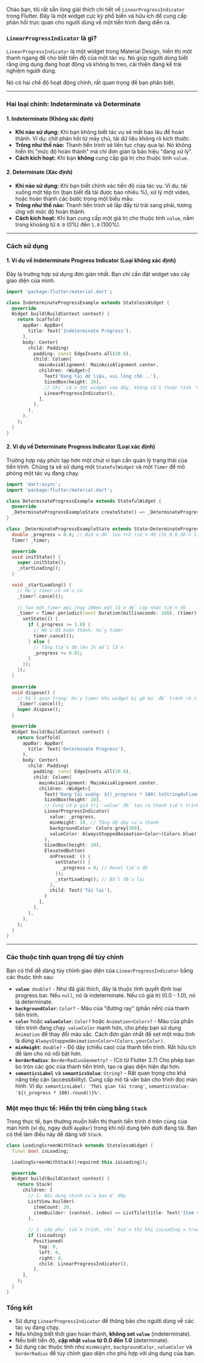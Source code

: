 Chào bạn, tôi rất sẵn lòng giải thích chi tiết về `LinearProgressIndicator` trong Flutter. Đây là một widget cực kỳ phổ biến và hữu ích để cung cấp phản hồi trực quan cho người dùng về một tiến trình đang diễn ra.

### `LinearProgressIndicator` là gì?

`LinearProgressIndicator` là một widget trong Material Design, hiển thị một thanh ngang để cho biết tiến độ của một tác vụ. Nó giúp người dùng biết rằng ứng dụng đang hoạt động và không bị treo, cải thiện đáng kể trải nghiệm người dùng.

Nó có hai chế độ hoạt động chính, rất quan trọng để bạn phân biệt.

---

### Hai loại chính: Indeterminate và Determinate

#### 1. Indeterminate (Không xác định)
*   **Khi nào sử dụng:** Khi bạn không biết tác vụ sẽ mất bao lâu để hoàn thành. Ví dụ: chờ phản hồi từ máy chủ, tải dữ liệu không rõ kích thước.
*   **Trông như thế nào:** Thanh tiến trình sẽ liên tục chạy qua lại. Nó không hiển thị "mức độ hoàn thành" mà chỉ đơn giản là báo hiệu "đang xử lý".
*   **Cách kích hoạt:** Khi bạn **không** cung cấp giá trị cho thuộc tính `value`.

#### 2. Determinate (Xác định)
*   **Khi nào sử dụng:** Khi bạn biết chính xác tiến độ của tác vụ. Ví dụ: tải xuống một tệp tin (bạn biết đã tải được bao nhiêu %), xử lý một video, hoặc hoàn thành các bước trong một biểu mẫu.
*   **Trông như thế nào:** Thanh tiến trình sẽ lấp đầy từ trái sang phải, tương ứng với mức độ hoàn thành.
*   **Cách kích hoạt:** Khi bạn cung cấp một giá trị cho thuộc tính `value`, nằm trong khoảng từ `0.0` (0%) đến `1.0` (100%).

---

### Cách sử dụng

#### 1. Ví dụ về Indeterminate Progress Indicator (Loại không xác định)

Đây là trường hợp sử dụng đơn giản nhất. Bạn chỉ cần đặt widget vào cây giao diện của mình.

```dart
import 'package:flutter/material.dart';

class IndeterminateProgressExample extends StatelessWidget {
  @override
  Widget build(BuildContext context) {
    return Scaffold(
      appBar: AppBar(
        title: Text('Indeterminate Progress'),
      ),
      body: Center(
        child: Padding(
          padding: const EdgeInsets.all(20.0),
          child: Column(
            mainAxisAlignment: MainAxisAlignment.center,
            children: <Widget>[
              Text('Đang tải dữ liệu, vui lòng chờ...'),
              SizedBox(height: 20),
              // Chỉ cần đặt widget vào đây, không cần thuộc tính 'value'
              LinearProgressIndicator(), 
            ],
          ),
        ),
      ),
    );
  }
}
```

#### 2. Ví dụ về Determinate Progress Indicator (Loại xác định)

Trường hợp này phức tạp hơn một chút vì bạn cần quản lý trạng thái của tiến trình. Chúng ta sẽ sử dụng một `StatefulWidget` và một `Timer` để mô phỏng một tác vụ đang chạy.

```dart
import 'dart:async';
import 'package:flutter/material.dart';

class DeterminateProgressExample extends StatefulWidget {
  @override
  _DeterminateProgressExampleState createState() => _DeterminateProgressExampleState();
}

class _DeterminateProgressExampleState extends State<DeterminateProgressExample> {
  double _progress = 0.0; // Biến để lưu trữ tiến độ (từ 0.0 đến 1.0)
  Timer? _timer;

  @override
  void initState() {
    super.initState();
    _startLoading();
  }

  void _startLoading() {
    // Hủy timer cũ nếu có
    _timer?.cancel();
    
    // Tạo một timer mới chạy 100ms một lần để cập nhật tiến độ
    _timer = Timer.periodic(const Duration(milliseconds: 100), (timer) {
      setState(() {
        if (_progress >= 1.0) {
          // Nếu đã hoàn thành, hủy timer
          timer.cancel();
        } else {
          // Tăng tiến độ lên 1% mỗi lần
          _progress += 0.01;
        }
      });
    });
  }
  
  @override
  void dispose() {
    // Rất quan trọng: Hủy timer khi widget bị gỡ bỏ để tránh rò rỉ bộ nhớ
    _timer?.cancel();
    super.dispose();
  }

  @override
  Widget build(BuildContext context) {
    return Scaffold(
      appBar: AppBar(
        title: Text('Determinate Progress'),
      ),
      body: Center(
        child: Padding(
          padding: const EdgeInsets.all(20.0),
          child: Column(
            mainAxisAlignment: MainAxisAlignment.center,
            children: <Widget>[
              Text('Đang tải xuống: ${(_progress * 100).toStringAsFixed(0)}%'),
              SizedBox(height: 20),
              // Cung cấp giá trị 'value' để tạo ra thanh tiến trình xác định
              LinearProgressIndicator(
                value: _progress,
                minHeight: 10, // Tăng độ dày của thanh
                backgroundColor: Colors.grey[300],
                valueColor: AlwaysStoppedAnimation<Color>(Colors.blue),
              ),
              SizedBox(height: 20),
              ElevatedButton(
                onPressed: () {
                  setState(() {
                    _progress = 0; // Reset tiến độ
                  });
                  _startLoading(); // Bắt đầu lại
                },
                child: Text('Tải lại'),
              )
            ],
          ),
        ),
      ),
    );
  }
}
```

---

### Các thuộc tính quan trọng để tùy chỉnh

Bạn có thể dễ dàng tùy chỉnh giao diện của `LinearProgressIndicator` bằng các thuộc tính sau:

*   **`value`**: `double?` - Như đã giải thích, đây là thuộc tính quyết định loại progress bar. Nếu `null`, nó là indeterminate. Nếu có giá trị (0.0 - 1.0), nó là determinate.
*   **`backgroundColor`**: `Color?` - Màu của "đường ray" (phần nền) của thanh tiến trình.
*   **`color`** hoặc **`valueColor`**: `Color?` hoặc `Animation<Color>?` - Màu của phần tiến trình đang chạy. `valueColor` mạnh hơn, cho phép bạn sử dụng `Animation` để thay đổi màu sắc. Cách đơn giản nhất để set một màu tĩnh là dùng `AlwaysStoppedAnimation<Color>(Colors.yourColor)`.
*   **`minHeight`**: `double?` - Độ dày (chiều cao) của thanh tiến trình. Rất hữu ích để làm cho nó nổi bật hơn.
*   **`borderRadius`**: `BorderRadiusGeometry?` - (Có từ Flutter 3.7) Cho phép bạn bo tròn các góc của thanh tiến trình, tạo ra giao diện hiện đại hơn.
*   **`semanticsLabel`** và **`semanticsValue`**: `String?` - Rất quan trọng cho khả năng tiếp cận (accessibility). Cung cấp mô tả văn bản cho trình đọc màn hình. Ví dụ: `semanticsLabel: 'Thời gian tải trang'`, `semanticsValue: '${(_progress * 100).round()}%'`.

### Một mẹo thực tế: Hiển thị trên cùng bằng `Stack`

Trong thực tế, bạn thường muốn hiển thị thanh tiến trình ở trên cùng của màn hình (ví dụ, ngay dưới `AppBar`) trong khi nội dung bên dưới đang tải. Bạn có thể làm điều này dễ dàng với `Stack`.

```dart
class LoadingScreenWithStack extends StatelessWidget {
  final bool isLoading;

  LoadingScreenWithStack({required this.isLoading});

  @override
  Widget build(BuildContext context) {
    return Stack(
      children: [
        // 1. Nội dung chính của bạn ở đây
        ListView.builder(
          itemCount: 20,
          itemBuilder: (context, index) => ListTile(title: Text('Item $index')),
        ),
        
        // 2. Lớp phủ tiến trình, chỉ hiển thị khi isLoading = true
        if (isLoading)
          Positioned(
            top: 0,
            left: 0,
            right: 0,
            child: LinearProgressIndicator(),
          ),
      ],
    );
  }
}
```

### Tổng kết

*   Sử dụng `LinearProgressIndicator` để thông báo cho người dùng về các tác vụ đang chạy.
*   Nếu không biết thời gian hoàn thành, **không set `value`** (indeterminate).
*   Nếu biết tiến độ, **cập nhật `value` từ 0.0 đến 1.0** (determinate).
*   Sử dụng các thuộc tính như `minHeight`, `backgroundColor`, `valueColor` và `borderRadius` để tùy chỉnh giao diện cho phù hợp với ứng dụng của bạn.